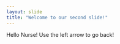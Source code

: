 ```yaml
---
layout: slide
title: "Welcome to our second slide!"
---
```

Hello Nurse!
Use the left arrow to go back!
